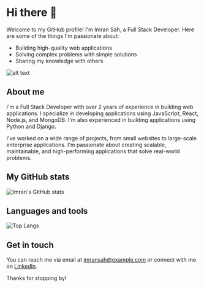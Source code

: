 # Hi there 👋

Welcome to my GitHub profile! I'm Imran Sah, a Full Stack Developer. Here are some of the things I'm passionate about:

- Building high-quality web applications
- Solving complex problems with simple solutions
- Sharing my knowledge with others

![alt text](https://github.com/ImranSah/ImranSah/blob/main/banner.png "Banner")

## About me

I'm a Full Stack Developer with over 2 years of experience in building web applications. I specialize in developing applications using JavaScript, React, Node.js, and MongoDB. I'm also experienced in building applications using Python and Django.

I've worked on a wide range of projects, from small websites to large-scale enterprise applications. I'm passionate about creating scalable, maintainable, and high-performing applications that solve real-world problems.

## My GitHub stats

![Imran's GitHub stats](https://github-readme-stats.vercel.app/api?username=ImranSah&show_icons=true&theme=dark)

## Languages and tools

![Top Langs](https://github-readme-stats.vercel.app/api/top-langs/?username=ImranSah&layout=compact&theme=dark)

<!-- ## Projects

Here are some of my top projects:

- [Project name]: [Project description]. [Link to project repository/demo]
- [Project name]: [Project description]. [Link to project repository/demo]
- [Project name]: [Project description]. [Link to project repository/demo] -->

## Get in touch

You can reach me via email at [imransah@example.com](mailto:imransah@example.com) or connect with me on [LinkedIn](https://www.linkedin.com/in/imransah/).

Thanks for stopping by!
